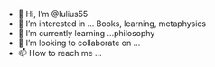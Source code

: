 - 👋 Hi, I’m @Iulius55
- 👀 I’m interested in ... Books, learning, metaphysics
- 🌱 I’m currently learning ...philosophy
- 💞️ I’m looking to collaborate on ...
- 📫 How to reach me ...

<!---
Iulius55/Iulius55 is a ✨ special ✨ repository because its `README.md` (this file) appears on your GitHub profile.
You can click the Preview link to take a look at your changes.
--->
